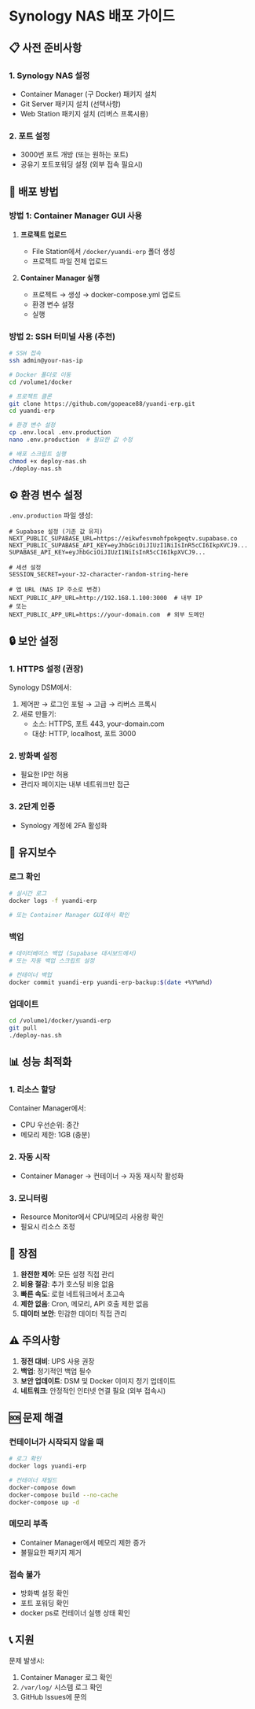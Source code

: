 # Synology NAS 배포 가이드

## 📋 사전 준비사항

### 1. Synology NAS 설정
- Container Manager (구 Docker) 패키지 설치
- Git Server 패키지 설치 (선택사항)
- Web Station 패키지 설치 (리버스 프록시용)

### 2. 포트 설정
- 3000번 포트 개방 (또는 원하는 포트)
- 공유기 포트포워딩 설정 (외부 접속 필요시)

## 🚀 배포 방법

### 방법 1: Container Manager GUI 사용

1. **프로젝트 업로드**
   - File Station에서 `/docker/yuandi-erp` 폴더 생성
   - 프로젝트 파일 전체 업로드

2. **Container Manager 실행**
   - 프로젝트 → 생성 → docker-compose.yml 업로드
   - 환경 변수 설정
   - 실행

### 방법 2: SSH 터미널 사용 (추천)

```bash
# SSH 접속
ssh admin@your-nas-ip

# Docker 폴더로 이동
cd /volume1/docker

# 프로젝트 클론
git clone https://github.com/gopeace88/yuandi-erp.git
cd yuandi-erp

# 환경 변수 설정
cp .env.local .env.production
nano .env.production  # 필요한 값 수정

# 배포 스크립트 실행
chmod +x deploy-nas.sh
./deploy-nas.sh
```

## ⚙️ 환경 변수 설정

`.env.production` 파일 생성:

```env
# Supabase 설정 (기존 값 유지)
NEXT_PUBLIC_SUPABASE_URL=https://eikwfesvmohfpokgeqtv.supabase.co
NEXT_PUBLIC_SUPABASE_API_KEY=eyJhbGciOiJIUzI1NiIsInR5cCI6IkpXVCJ9...
SUPABASE_API_KEY=eyJhbGciOiJIUzI1NiIsInR5cCI6IkpXVCJ9...

# 세션 설정
SESSION_SECRET=your-32-character-random-string-here

# 앱 URL (NAS IP 주소로 변경)
NEXT_PUBLIC_APP_URL=http://192.168.1.100:3000  # 내부 IP
# 또는
NEXT_PUBLIC_APP_URL=https://your-domain.com  # 외부 도메인
```

## 🔒 보안 설정

### 1. HTTPS 설정 (권장)

Synology DSM에서:
1. 제어판 → 로그인 포털 → 고급 → 리버스 프록시
2. 새로 만들기:
   - 소스: HTTPS, 포트 443, your-domain.com
   - 대상: HTTP, localhost, 포트 3000

### 2. 방화벽 설정
- 필요한 IP만 허용
- 관리자 페이지는 내부 네트워크만 접근

### 3. 2단계 인증
- Synology 계정에 2FA 활성화

## 🔧 유지보수

### 로그 확인
```bash
# 실시간 로그
docker logs -f yuandi-erp

# 또는 Container Manager GUI에서 확인
```

### 백업
```bash
# 데이터베이스 백업 (Supabase 대시보드에서)
# 또는 자동 백업 스크립트 설정

# 컨테이너 백업
docker commit yuandi-erp yuandi-erp-backup:$(date +%Y%m%d)
```

### 업데이트
```bash
cd /volume1/docker/yuandi-erp
git pull
./deploy-nas.sh
```

## 📊 성능 최적화

### 1. 리소스 할당
Container Manager에서:
- CPU 우선순위: 중간
- 메모리 제한: 1GB (충분)

### 2. 자동 시작
- Container Manager → 컨테이너 → 자동 재시작 활성화

### 3. 모니터링
- Resource Monitor에서 CPU/메모리 사용량 확인
- 필요시 리소스 조정

## 🎯 장점

1. **완전한 제어**: 모든 설정 직접 관리
2. **비용 절감**: 추가 호스팅 비용 없음
3. **빠른 속도**: 로컬 네트워크에서 초고속
4. **제한 없음**: Cron, 메모리, API 호출 제한 없음
5. **데이터 보안**: 민감한 데이터 직접 관리

## ⚠️ 주의사항

1. **정전 대비**: UPS 사용 권장
2. **백업**: 정기적인 백업 필수
3. **보안 업데이트**: DSM 및 Docker 이미지 정기 업데이트
4. **네트워크**: 안정적인 인터넷 연결 필요 (외부 접속시)

## 🆘 문제 해결

### 컨테이너가 시작되지 않을 때
```bash
# 로그 확인
docker logs yuandi-erp

# 컨테이너 재빌드
docker-compose down
docker-compose build --no-cache
docker-compose up -d
```

### 메모리 부족
- Container Manager에서 메모리 제한 증가
- 불필요한 패키지 제거

### 접속 불가
- 방화벽 설정 확인
- 포트 포워딩 확인
- docker ps로 컨테이너 실행 상태 확인

## 📞 지원

문제 발생시:
1. Container Manager 로그 확인
2. `/var/log/` 시스템 로그 확인
3. GitHub Issues에 문의